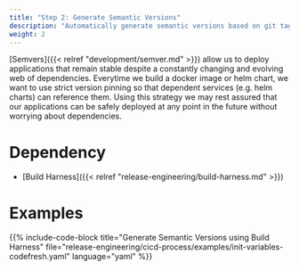 ```yaml
---
title: "Step 2: Generate Semantic Versions"
description: "Automatically generate semantic versions based on git tag/branch and commit hash (sha)."
weight: 2
---
```


[Semvers]({{< relref "development/semver.md" >}}) allow us to deploy applications that remain stable despite a constantly changing and evolving web of dependencies. Everytime we build a docker image or helm chart, we want to use strict version pinning so that dependent services (e.g. helm charts) can reference them. Using this strategy we may rest assured that our applications can be safely deployed at any point in the future without worrying about dependencies.

# Dependency

* [Build Harness]({{< relref "release-engineering/build-harness.md" >}})

# Examples

{{% include-code-block title="Generate Semantic Versions using Build Harness" file="release-engineering/cicd-process/examples/init-variables-codefresh.yaml" language="yaml" %}}
